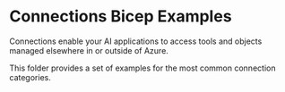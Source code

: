 # Connections Bicep Examples

Connections enable your AI applications to access tools and objects managed elsewhere in or outside of Azure.

This folder provides a set of examples for the most common connection categories.
